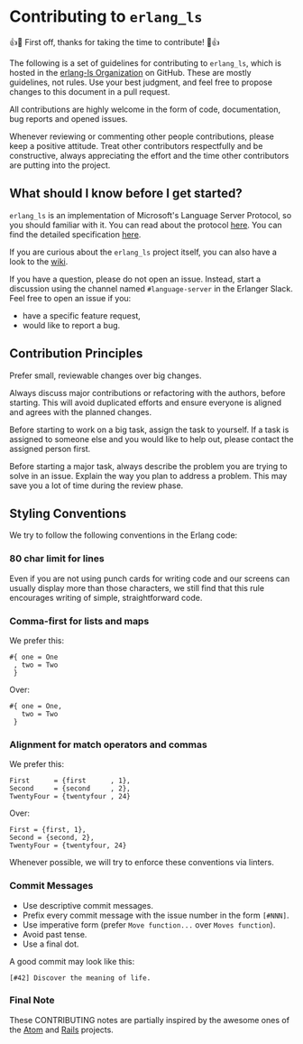 # Contributing to `erlang_ls`

:+1::tada: First off, thanks for taking the time to contribute! :tada::+1:

The following is a set of guidelines for contributing to `erlang_ls`,
which is hosted in the [erlang-ls
Organization](https://github.com/erlang-ls) on GitHub. These are
mostly guidelines, not rules. Use your best judgment, and feel free to
propose changes to this document in a pull request.

All contributions are highly welcome in the form of code,
documentation, bug reports and opened issues.

Whenever reviewing or commenting other people contributions, please
keep a positive attitude. Treat other contributors respectfully and be
constructive, always appreciating the effort and the time other
contributors are putting into the project.

## What should I know before I get started?

`erlang_ls` is an implementation of Microsoft's Language Server
Protocol, so you should familiar with it. You can read about the
protocol [here][lsp]. You can find the detailed specification
[here][lsp-specs].

If you are curious about the `erlang_ls` project itself, you can also
have a look to the [wiki][wiki].

If you have a question, please do not open an issue. Instead, start a
discussion using the channel named `#language-server` in the Erlanger
Slack. Feel free to open an issue if you:

* have a specific feature request,
* would like to report a bug.

## Contribution Principles

Prefer small, reviewable changes over big changes.

Always discuss major contributions or refactoring with the authors,
before starting. This will avoid duplicated efforts and ensure
everyone is aligned and agrees with the planned changes.

Before starting to work on a big task, assign the task to yourself. If
a task is assigned to someone else and you would like to help out,
please contact the assigned person first.

Before starting a major task, always describe the problem you are
trying to solve in an issue. Explain the way you plan to address a
problem. This may save you a lot of time during the review phase.

## Styling Conventions

We try to follow the following conventions in the Erlang code:

### 80 char limit for lines

Even if you are not using punch cards for writing code and our screens
can usually display more than those characters, we still find that
this rule encourages writing of simple, straightforward code.

### Comma-first for lists and maps

We prefer this:

    #{ one = One
     , two = Two
     }

Over:

    #{ one = One,
       two = Two
     }

### Alignment for match operators and commas

We prefer this:

    First      = {first      , 1},
    Second     = {second     , 2},
    TwentyFour = {twentyfour , 24}

Over:

    First = {first, 1},
    Second = {second, 2},
    TwentyFour = {twentyfour, 24}

Whenever possible, we will try to enforce these conventions via linters.

### Commit Messages

* Use descriptive commit messages.
* Prefix every commit message with the issue number in the form `[#NNN]`.
* Use imperative form (prefer `Move function...` over `Moves function`).
* Avoid past tense.
* Use a final dot.

A good commit may look like this:

    [#42] Discover the meaning of life.

### Final Note

These CONTRIBUTING notes are partially inspired by the awesome ones of
the [Atom][atom-contributing] and [Rails][rails-contributing]
projects.

[lsp]:https://microsoft.github.io/language-server-protocol/
[lsp-specs]:https://microsoft.github.io/language-server-protocol/specifications/specification-3-14/
[wiki]:https://github.com/erlang-ls/erlang_ls/wiki
[atom-contributing]:https://github.com/atom/atom/blob/master/CONTRIBUTING.md
[rails-contributing]:https://github.com/rails/rails/blob/master/CONTRIBUTING.md
